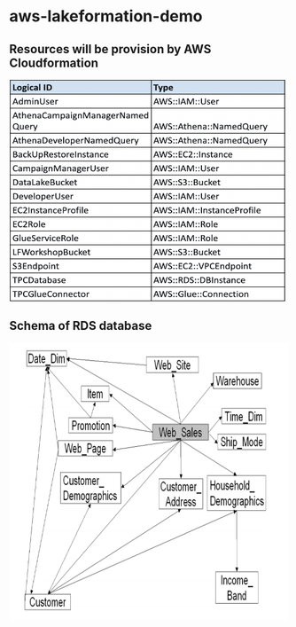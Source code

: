 # aws-lakeformation-demo

## Resources will be provision by AWS Cloudformation

       
<img src="images/resources_inv.png" class="inline" width="500" height="400"/>


## Schema of RDS database

<img src="images/schema.png" class="inline" width="600" height="500"/>
